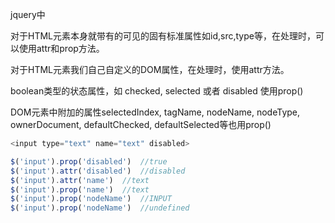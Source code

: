 jquery中

对于HTML元素本身就带有的可见的固有标准属性如id,src,type等，在处理时，可以使用attr和prop方法。

对于HTML元素我们自己自定义的DOM属性，在处理时，使用attr方法。

boolean类型的状态属性，如 checked, selected 或者 disabled 使用prop()

DOM元素中附加的属性selectedIndex, tagName, nodeName, nodeType, ownerDocument, defaultChecked, defaultSelected等也用prop()


```js
<input type="text" name="text" disabled>
```

```js
$('input').prop('disabled')  //true
$('input').attr('disabled')  //disabled
$('input').attr('name')  //text
$('input').prop('name')  //text
$('input').prop('nodeName')  //INPUT
$('input').prop('nodeName')  //undefined
```

